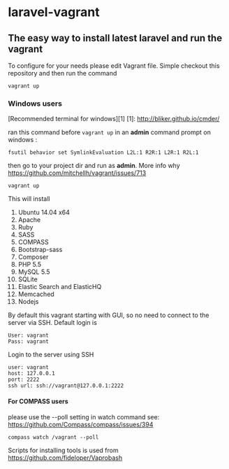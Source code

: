 # laravel-vagrant

## The easy way to install latest laravel and run the vagrant

To configure for your needs please edit Vagrant file.
Simple checkout this repository and then run the command

```vagrant up```

### Windows users
 [Recommended terminal for windows][1]
 [1]: http://bliker.github.io/cmder/

ran this command before ```vagrant up``` in an **admin** command prompt on windows :

```
fsutil behavior set SymlinkEvaluation L2L:1 R2R:1 L2R:1 R2L:1
```

then go to your project dir and run as **admin**. More info why https://github.com/mitchellh/vagrant/issues/713

```
vagrant up
```

This will install
  1. Ubuntu 14.04 x64
  1. Apache
  1. Ruby
  1. SASS
  1. COMPASS
  1. Bootstrap-sass
  1. Composer
  1. PHP 5.5
  1. MySQL 5.5
  1. SQLite
  1. Elastic Search and ElasticHQ
  1. Memcached
  1. Nodejs
  
By default this vagrant starting with GUI, so no need to connect to the server via SSH. Default login is 

```
User: vagrant
Pass: vagrant
```
Login to the server using SSH

```
user: vagrant
host: 127.0.0.1
port: 2222
ssh url: ssh://vagrant@127.0.0.1:2222
```

#### For COMPASS users
please use the --poll setting in watch command see: https://github.com/Compass/compass/issues/394

```
compass watch /vagrant --poll
```

Scripts for installing tools is used from https://github.com/fideloper/Vaprobash
